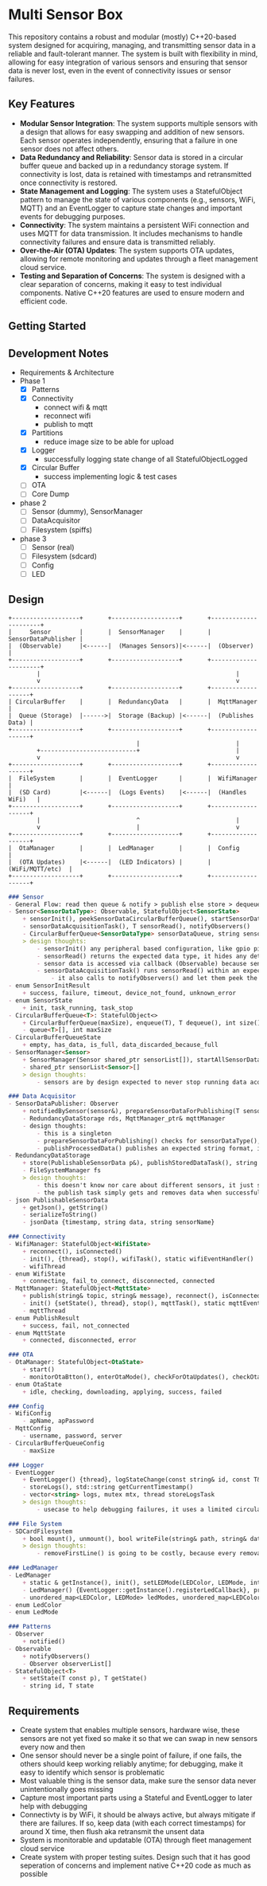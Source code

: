 # Multi Sensor Box
This repository contains a robust and modular (mostly) C++20-based system designed for acquiring, managing, and transmitting sensor data in a reliable and fault-tolerant manner. The system is built with flexibility in mind, allowing for easy integration of various sensors and ensuring that sensor data is never lost, even in the event of connectivity issues or sensor failures.

## Key Features
- **Modular Sensor Integration**: The system supports multiple sensors with a design that allows for easy swapping and addition of new sensors. Each sensor operates independently, ensuring that a failure in one sensor does not affect others.
- **Data Redundancy and Reliability**: Sensor data is stored in a circular buffer queue and backed up in a redundancy storage system. If connectivity is lost, data is retained with timestamps and retransmitted once connectivity is restored.
- **State Management and Logging**: The system uses a StatefulObject pattern to manage the state of various components (e.g., sensors, WiFi, MQTT) and an EventLogger to capture state changes and important events for debugging purposes.
- **Connectivity**: The system maintains a persistent WiFi connection and uses MQTT for data transmission. It includes mechanisms to handle connectivity failures and ensure data is transmitted reliably.
- **Over-the-Air (OTA) Updates**: The system supports OTA updates, allowing for remote monitoring and updates through a fleet management cloud service.
- **Testing and Separation of Concerns**: The system is designed with a clear separation of concerns, making it easy to test individual components. Native C++20 features are used to ensure modern and efficient code.

## Getting Started

## Development Notes
- Requirements & Architecture
- Phase 1
    - [x] Patterns
    - [x] Connectivity
        - connect wifi & mqtt
        - reconnect wifi
        - publish to mqtt
    - [x] Partitions
        - reduce image size to be able for upload
    - [x] Logger
        - successfully logging state change of all StatefulObjectLogged
    - [x] Circular Buffer
        - success implementing logic & test cases
    - [ ] OTA
    - [ ] Core Dump
- phase 2
    - [ ] Sensor (dummy), SensorManager
    - [ ] DataAcquisitor
    - [ ] Filesystem (spiffs)
- phase 3
    - [ ] Sensor (real)
    - [ ] Filesystem (sdcard)
    - [ ] Config
    - [ ] LED

## Design
```
+-------------------+       +-------------------+       +----------------------+
|     Sensor        |       |  SensorManager    |       |  SensorDataPublisher |
|  (Observable)     |<------|  (Manages Sensors)|<------|  (Observer)          |
+-------------------+       +-------------------+       +----------------------+
        |                                                       |
        v                                                       v
+-------------------+       +-------------------+       +-------------------+
| CircularBuffer    |       |  RedundancyData   |       |  MqttManager      |
|  Queue (Storage)  |------>|  Storage (Backup) |<------|  (Publishes Data) |
+-------------------+       +-------------------+       +-------------------+
                                    |                           |
        +---------------------------+                           |
        v                                                       v
+-------------------+       +-------------------+       +-------------------+
|  FileSystem       |       |  EventLogger      |       |  WifiManager      |
|  (SD Card)        |<------|  (Logs Events)    |<------|  (Handles WiFi)   |
+-------------------+       +-------------------+       +-------------------+
        |                           ^                           |
        v                           |                           v
+-------------------+       +-------------------+       +-------------------+
|  OtaManager       |       |  LedManager       |       |  Config           |
|  (OTA Updates)    |<------|  (LED Indicators) |       |  (WiFi/MQTT/etc)  |
+-------------------+       +-------------------+       +-------------------+
```

```markdown
### Sensor
- General Flow: read then queue & notify > publish else store > dequeue -- it is expected to have these function calls seperate to keep data redundancy
- Sensor<SensorDataType>: Observable, StatefulObject<SensorState>
    + sensorInit(), peekSensorDataCircularBufferQueue(), startSensorDataAcquisitionTask(), T sensorDataType()
    - sensorDataAcquisitionTask(), T sensorRead(), notifyObservers()
    - CircularBufferQueue<SensorDataType> sensorDataQueue, string sensorName, observerList<Observer>[]
    > design thoughts:
        - sensorInit() any peripheral based configuration, like gpio pin, spi, etc
        - sensorRead() returns the expected data type, it hides any details like sample rate, sample window size, FFT algorithm, etc
        - sensor data is accessed via callback (Observable) because sensorRead can have different runtimes flows
        - sensorDataAcquisitionTask() runs sensorRead() within an expected interval, making sure sensorDataQueue gets filled 
            - it also calls to notifyObservers() and let them peek the latest data
- enum SensorInitResult
    + success, failure, timeout, device_not_found, unknown_error
- enum SensorState
    + init, task_running, task_stop
- CircularBufferQueue<T>: StatefulObject<>
    + CircularBufferQueue(maxSize), enqueue(T), T dequeue(), int size(), isFull()
    - queue<T>[], int maxSize
- CircularBufferQueueState
    + empty, has_data, is_full, data_discarded_because_full
- SensorManager<Sensor>
    + SensorManager(Sensor shared_ptr sensorList[]), startAllSensorDataAcquisitionTasks()
    - shared_ptr sensorList<Sensor>[]
    > design thoughts:
        - sensors are by design expected to never stop running data acquisition task throughout the firmware lifetime, therefore doesn't implement any sensor task controls here

### Data Acquisitor
- SensorDataPublisher: Observer
    + notifiedBySensor(sensor&), prepareSensorDataForPublishing(T sensorData&), publishProcessedData(PublishableSensorData p&)
    - RedundancyDataStorage rds, MqttManager_ptr& mqttManager
    - design thoughts:
        - this is a singleton
        - prepareSensorDataForPublishing() checks for sensorDataType(), then prepares accordingly (making it into json string)
        - publishProcessedData() publishes an expected string format, if successful, will call for dequeue of data, else, store in redundancyDataStorage
- RedundancyDataStorage
    + store(PublishableSensorData p&), publishStoredDataTask(), string getLatestData(), removeLatestData()
    - FileSystemManager fs
    > design thoughts:
        - this doesn't know nor care about different sensors, it just sees a big blob of stored strings
        - the publish task simply gets and removes data when successfully published. it gets activated from the beginning, yet gets a very low priority
- json PublishableSensorData
    + getJson(), getString()
    - serializeToString()
    - jsonData {timestamp, string data, string sensorName}

### Connectivity
- WifiManager: StatefulObject<WifiState>
    + reconnect(), isConnected()
    - init(), {thread}, stop(), wifiTask(), static wifiEventHandler()
    - wifiThread
- enum WifiState
    + connecting, fail_to_connect, disconnected, connected
- MqttManager: StatefulObject<MqttState>
    + publish(string& topic, string& message), reconnect(), isConnected()
    - init() {setState(), thread}, stop(), mqttTask(), static mqttEventHandler
    - mqttThread
- enum PublishResult
    + success, fail, not_connected
- enum MqttState
    + connected, disconnected, error

### OTA
- OtaManager: StatefulObject<OtaState>
    + start()
    - monitorOtaBtton(), enterOtaMode(), checkForOtaUpdates(), checkOtaAvailability(), performOtaUpdate()
- enum OtaState
    + idle, checking, downloading, applying, success, failed

### Config
- WifiConfig
    - apName, apPassword
- MqttConfig
    - username, password, server
- CircularBufferQueueConfig
    - maxSize

### Logger
- EventLogger
    + EventLogger() {thread}, logStateChange(const string& id, const T& state), printLatestLogs()
    - storeLogs(), std::string getCurrentTimestamp()
    - vector<string> logs, mutex mtx, thread storeLogsTask
    > design thoughts:
        - usecase to help debugging failures, it uses a limited circularbuffer and a fixed log buffer

### File System
- SDCardFilesystem
    + bool mount(), unmount(), bool writeFile(string& path, string& data), string readFile(string& path), bool deleteFile(string& path), bool appendLine(string& path, string& line), string readFirstLine(string& path), bool removeFirstLine(string& path)
    > design thoughts:
        - removeFirstLine() is going to be costly, because every removal requires to rewrite the whole file. this is okay, as it will be called in a low priority task, and (for now) assumed that the sd card size is infinity

### LedManager
- LedManager
    + static & getInstance(), init(), setLEDMode(LEDColor, LEDMode, intervalMs)
    - LedManager() {EventLogger::getInstance().registerLedCallback}, processLog, updateLedState(LEDColor), blinkingTask(), getPinForColor(LEDColor), string getColorName(LEDColor), string getModeName(LEDMode)
    - unordered_map<LEDColor, LEDMode> ledModes, unordered_map<LEDColor, int> ledIntervals, redPin, greenPin, bluePin, thread blinkingThread, mutex mtx, atomic<bool> running
- enum LedColor
- enum LedMode

### Patterns
- Observer
    + notified()
- Observable
    + notifyObservers()
    - Observer observerList[]
- StatefulObject<T>
    + setState(T const p), T getState()
    - string id, T state
```

## Requirements
- Create system that enables multiple sensors, hardware wise, these sensors are not yet fixed so make it so that we can swap in new sensors every now and then
- One sensor should never be a single point of failure, if one fails, the others should keep working reliably anytime; for debugging, make it easy to identify which sensor is problematic 
- Most valuable thing is the sensor data, make sure the sensor data never unintentionally goes missing
- Capture most important parts using a Stateful and EventLogger to later help with debugging
- Connectivty is by WiFi, it should be always active, but always mitigate if there are failures. If so, keep data (with each correct timestamps) for around X time, then flush aka retransmit the unsent data
- System is monitorable and updatable (OTA) through fleet management cloud service
- Create system with proper testing suites. Design such that it has good seperation of concerns and implement native C++20 code as much as possible